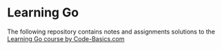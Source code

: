 # Learning Go

The following repository contains notes and assignments solutions to the [Learning Go course by Code-Basics.com](https://code-basics.com/ru/languages/go)
